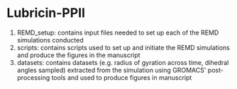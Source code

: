 # Lubricin-PPII
1) REMD_setup: contains input files needed to set up each of the REMD simulations conducted 
2) scripts: contains scripts used to set up and initiate the REMD simulations and produce the figures in the manuscript 
3) datasets: contains datasets (e.g. radius of gyration across time, dihedral angles sampled) extracted from the simulation using GROMACS' post-processing tools and used to produce figures in manuscript 
